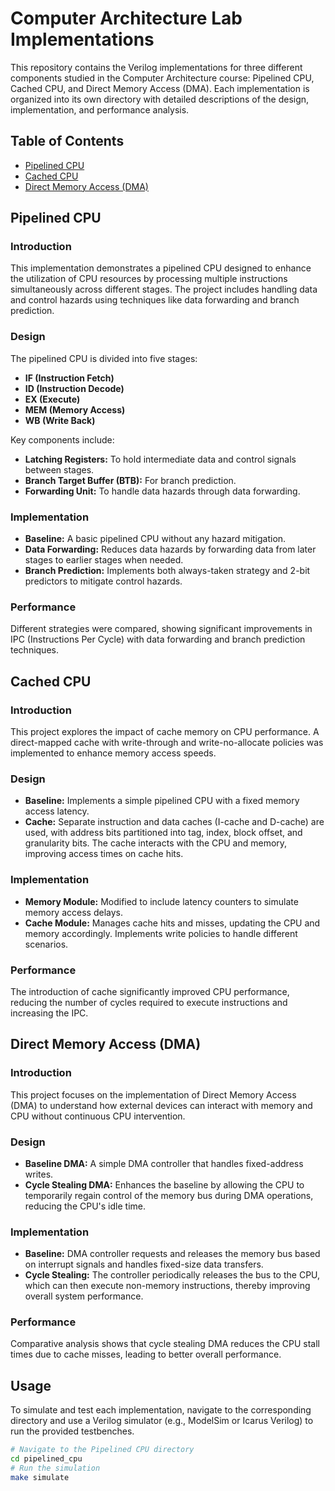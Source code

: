 # Computer Architecture Lab Implementations

This repository contains the Verilog implementations for three different components studied in the Computer Architecture course: Pipelined CPU, Cached CPU, and Direct Memory Access (DMA). Each implementation is organized into its own directory with detailed descriptions of the design, implementation, and performance analysis.

## Table of Contents
- [Pipelined CPU](#pipelined-cpu)
- [Cached CPU](#cached-cpu)
- [Direct Memory Access (DMA)](#direct-memory-access-dma)

## Pipelined CPU

### Introduction
This implementation demonstrates a pipelined CPU designed to enhance the utilization of CPU resources by processing multiple instructions simultaneously across different stages. The project includes handling data and control hazards using techniques like data forwarding and branch prediction.

### Design
The pipelined CPU is divided into five stages:
- **IF (Instruction Fetch)**
- **ID (Instruction Decode)**
- **EX (Execute)**
- **MEM (Memory Access)**
- **WB (Write Back)**

Key components include:
- **Latching Registers:** To hold intermediate data and control signals between stages.
- **Branch Target Buffer (BTB):** For branch prediction.
- **Forwarding Unit:** To handle data hazards through data forwarding.

### Implementation
- **Baseline:** A basic pipelined CPU without any hazard mitigation.
- **Data Forwarding:** Reduces data hazards by forwarding data from later stages to earlier stages when needed.
- **Branch Prediction:** Implements both always-taken strategy and 2-bit predictors to mitigate control hazards.

### Performance
Different strategies were compared, showing significant improvements in IPC (Instructions Per Cycle) with data forwarding and branch prediction techniques.

## Cached CPU

### Introduction
This project explores the impact of cache memory on CPU performance. A direct-mapped cache with write-through and write-no-allocate policies was implemented to enhance memory access speeds.

### Design
- **Baseline:** Implements a simple pipelined CPU with a fixed memory access latency.
- **Cache:** Separate instruction and data caches (I-cache and D-cache) are used, with address bits partitioned into tag, index, block offset, and granularity bits. The cache interacts with the CPU and memory, improving access times on cache hits.

### Implementation
- **Memory Module:** Modified to include latency counters to simulate memory access delays.
- **Cache Module:** Manages cache hits and misses, updating the CPU and memory accordingly. Implements write policies to handle different scenarios.

### Performance
The introduction of cache significantly improved CPU performance, reducing the number of cycles required to execute instructions and increasing the IPC.

## Direct Memory Access (DMA)

### Introduction
This project focuses on the implementation of Direct Memory Access (DMA) to understand how external devices can interact with memory and CPU without continuous CPU intervention.

### Design
- **Baseline DMA:** A simple DMA controller that handles fixed-address writes.
- **Cycle Stealing DMA:** Enhances the baseline by allowing the CPU to temporarily regain control of the memory bus during DMA operations, reducing the CPU's idle time.

### Implementation
- **Baseline:** DMA controller requests and releases the memory bus based on interrupt signals and handles fixed-size data transfers.
- **Cycle Stealing:** The controller periodically releases the bus to the CPU, which can then execute non-memory instructions, thereby improving overall system performance.

### Performance
Comparative analysis shows that cycle stealing DMA reduces the CPU stall times due to cache misses, leading to better overall performance.

## Usage
To simulate and test each implementation, navigate to the corresponding directory and use a Verilog simulator (e.g., ModelSim or Icarus Verilog) to run the provided testbenches.

```bash
# Navigate to the Pipelined CPU directory
cd pipelined_cpu
# Run the simulation
make simulate
